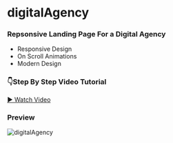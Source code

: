 # digitalAgency

### Repsonsive Landing Page For a Digital Agency
  * Responsive Design
  * On Scroll Animations
  * Modern Design
  
### 👇Step By Step Video Tutorial
<a href="https://youtu.be/Rcpi4t8ucQ0" target="_blank">▶️ Watch Video</a> 
  
### Preview
![digitalAgency](https://user-images.githubusercontent.com/62636620/209613782-35d73f93-c33c-4284-ae05-ddf65a0d9a33.png)
